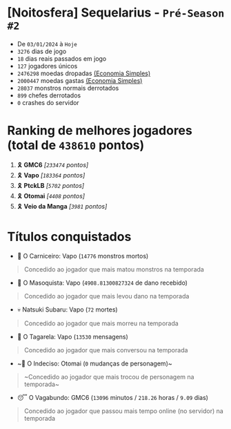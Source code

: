 # [Noitosfera] Sequelarius - `Pré-Season #2`
- De `03/01/2024` à `Hoje`
- `3276` dias de jogo
- `18` dias reais passados em jogo
- `127` jogadores únicos
- `2476298` moedas dropadas [(Economia Simples)](https://github.com/otomay/Economia-Simples)
- `2000447` moedas gastas [(Economia Simples)](https://github.com/otomay/Economia-Simples)
- `28037` monstros normais derrotados
- `899` chefes derrotados
- `0` crashes do servidor

# Ranking de melhores jogadores (total de `438610` pontos)
1. 🎗️ **GMC6** *[`233474` pontos]*
2. 🎗️ **Vapo** *[`183364` pontos]*
3. 🎗️ **PtckLB** *[`5702` pontos]*
4. 🎗️ **Otomai** *[`4408` pontos]*
5. 🎗️ **Veio da Manga** *[`3981` pontos]*

# Títulos conquistados
- 👹 O Carniceiro: Vapo (`14776` monstros mortos)
> Concedido ao jogador que mais matou monstros na temporada
- 🥵 O Masoquista: Vapo (`4908.81300827324` de dano recebido)
> Concedido ao jogador que mais levou dano na temporada
- 💀 Natsuki Subaru: Vapo (`72` mortes)
> Concedido ao jogador que mais morreu na temporada
- 🦜 O Tagarela: Vapo (`13530` mensagens)
> Concedido ao jogador que mais conversou na temporada
- ~🤔 O Indeciso: Otomai (`0` mudanças de personagem)~
> ~Concedido ao jogador que mais trocou de personagem na temporada~
- 😴 O Vagabundo: GMC6 (`13096` minutos / `218.26` horas / `9.09` dias)
> Concedido ao jogador que passou mais tempo online (no servidor) na temporada

